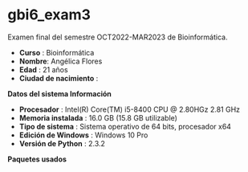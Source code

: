 # gbi6_exam3
Examen final del semestre OCT2022-MAR2023 de Bioinformática.
- **Curso** : Bioinformática 
- **Nombre**: Angélica Flores 
- **Edad** : 21 años
- **Ciudad de nacimiento** :  

**Datos del sistema	Información**
- **Procesador** :	Intel(R) Core(TM) i5-8400 CPU @ 2.80HGz 2.81 GHz
- **Memoria instalada** :	16.0 GB (15.8 GB utilizable)
- **Tipo de sistema** :	Sistema operativo de 64 bits, procesador x64
- **Edición de Windows** :	Windows 10 Pro
- **Versión de Python** : 2.3.2


**Paquetes usados**
    

